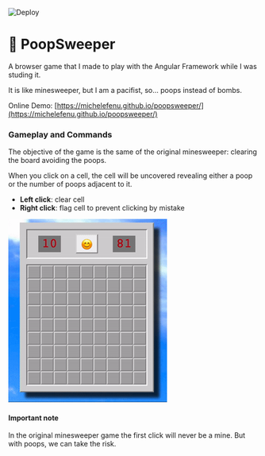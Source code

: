 ![Deploy](https://github.com/michelefenu/poopsweeper/workflows/Deploy/badge.svg)

# :poop: PoopSweeper

A browser game that I made to play with the Angular Framework while I was studing it. 

It is like minesweeper, but I am a pacifist, so... poops instead of bombs.

Online Demo: [https://michelefenu.github.io/poopsweeper/](https://michelefenu.github.io/poopsweeper/)

### Gameplay and Commands
The objective of the game is the same of the original minesweeper: clearing the board avoiding the poops. 

When you click on a cell, the cell will be uncovered revealing either a poop or the number of poops adjacent to it.

- **Left click**: clear cell
- **Right click**: flag cell to prevent clicking by mistake

![Gameplay example](/assets/gameplay-demo.gif)

#### Important note
In the original minesweeper game the first click will never be a mine. But with poops, we can take the risk.
